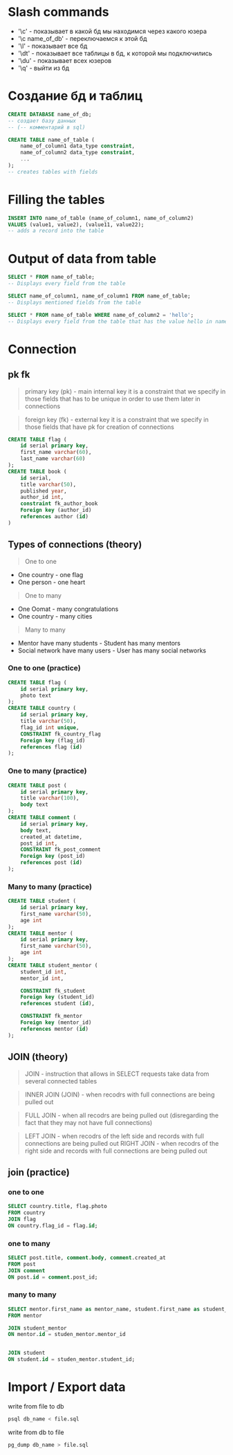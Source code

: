 # Slash commands
* '\c' - показывает в какой бд мы находимся через какого юзера
* '\c name_of_db' - переключаемся к этой бд
* '\l' - показывает все бд
* '\dt' - показывает все таблицы в бд, к которой мы подключились
* '\du' - показывает всех юзеров
* '\q' - выйти из бд

# Создание бд и таблиц
```sql
CREATE DATABASE name_of_db;
-- создает базу данных
-- (-- комментарий в sql)

CREATE TABLE name_of_table (
    name_of_column1 data_type constraint,
    name_of_column2 data_type constraint,
    ...
);
-- creates tables with fields
```

# Filling the tables
```sql
INSERT INTO name_of_table (name_of_column1, name_of_column2)
VALUES (value1, value2), (value11, value22);
-- adds a record into the table
``` 

# Output of data from table
```sql
SELECT * FROM name_of_table;
-- Displays every field from the table
```

```sql
SELECT name_of_column1, name_of_column1 FROM name_of_table;
-- Displays mentioned fields from the table
```

```sql
SELECT * FROM name_of_table WHERE name_of_column2 = 'hello';
-- Displays every field from the table that has the value hello in name_of_column2 column
```

# Connection
## pk fk
> primary key (pk) - main internal key
> it is a constraint that we specify in those fields that has to be unique in order to use them later in connections

> foreign key (fk) - external key
> it is a constraint that we specify in those fields that have pk for creation of connections

```sql
CREATE TABLE flag (
    id serial primary key,
    first_name varchar(60),
    last_name varchar(60)
);
CREATE TABLE book (
    id serial,
    title varchar(50),
    published year,
    author_id int,
    constraint fk_author_book
    Foreign key (author_id)
    references author (id)
)
```

## Types of connections (theory)
> One to one
* One country - one flag
* One person - one heart

> One to many
* One Oomat - many congratulations 
* One country - many cities

> Many to many
* Mentor have many students - Student has many mentors
* Social network have many users - User has many social networks

### One to one (practice)
```sql
CREATE TABLE flag (
    id serial primary key,
    photo text
);
CREATE TABLE country (
    id serial primary key,
    title varchar(50),
    flag_id int unique,
    CONSTRAINT fk_country_flag
    Foreign key (flag_id)
    references flag (id)
);
```


### One to many (practice)
```sql
CREATE TABLE post (
    id serial primary key,
    title varchar(100),
    body text
);
CREATE TABLE comment (
    id serial primary key,
    body text,
    created_at datetime,
    post_id int,
    CONSTRAINT fk_post_comment
    Foreign key (post_id)
    references post (id)
);
```


### Many to many (practice)
```sql
CREATE TABLE student (
    id serial primary key,
    first_name varchar(50),
    age int
);
CREATE TABLE mentor (
    id serial primary key,
    first_name varchar(50),
    age int
);
CREATE TABLE student_mentor (
    student_id int,
    mentor_id int,

    CONSTRAINT fk_student
    Foreign key (student_id)
    references student (id),

    CONSTRAINT fk_mentor
    Foreign key (mentor_id)
    references mentor (id)
);
```

## JOIN (theory)
> JOIN - instruction that allows in SELECT requests take data from several connected tables

> INNER JOIN (JOIN) - when recodrs with full connections are being pulled out

> FULL JOIN - when all recodrs are being pulled out (disregarding the fact that they may not have full connections)

> LEFT JOIN - when recodrs of the left side and records with full connections are being pulled out
> RIGHT JOIN - when recodrs of the right side and records with full connections are being pulled out

## join (practice)

### one to one
```sql
SELECT country.title, flag.photo
FROM country
JOIN flag
ON country.flag_id = flag.id;
```

### one to many
```sql
SELECT post.title, comment.body, comment.created_at
FROM post
JOIN comment
ON post.id = comment.post_id;
```

### many to many
```sql
SELECT mentor.first_name as mentor_name, student.first_name as student_name
FROM mentor

JOIN student_mentor
ON mentor.id = studen_mentor.mentor_id


JOIN student
ON student.id = studen_mentor.student_id;
```

# Import / Export data
write from file to db
```bash
psql db_name < file.sql
```
write from db to file
```bash
pg_dump db_name > file.sql
```